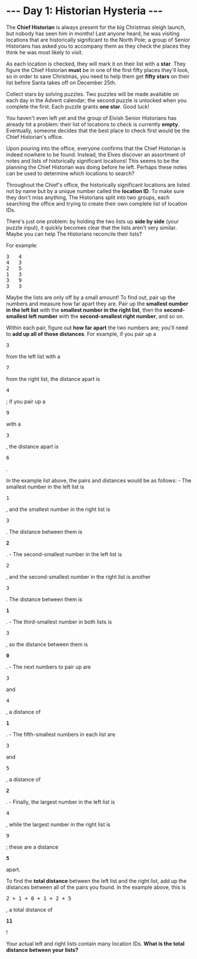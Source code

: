 # --- Day 1: Historian Hysteria ---

The <b>Chief Historian</b> is always present for the big Christmas sleigh launch, but nobody has seen him in months! Last anyone heard, he was visiting locations that are historically significant to the North Pole; a group of Senior Historians has asked you to accompany them as they check the places they think he was most likely to visit.

As each location is checked, they will mark it on their list with a <b>star</b>. They figure the Chief Historian <b>must</b> be in one of the first fifty places they'll look, so in order to save Christmas, you need to help them get <b>fifty stars</b> on their list before Santa takes off on December 25th.

Collect stars by solving puzzles.  Two puzzles will be made available on each day in the Advent calendar; the second puzzle is unlocked when you complete the first.  Each puzzle grants <b>one star</b>. Good luck!

You haven't even left yet and the group of Elvish Senior Historians has already hit a problem: their list of locations to check is currently <b>empty</b>. Eventually, someone decides that the best place to check first would be the Chief Historian's office.

Upon pouring into the office, everyone confirms that the Chief Historian is indeed nowhere to be found. Instead, the Elves discover an assortment of notes and lists of historically significant locations! This seems to be the planning the Chief Historian was doing before he left. Perhaps these notes can be used to determine which locations to search?

Throughout the Chief's office, the historically significant locations are listed not by name but by a unique number called the <b>location ID</b>. To make sure they don't miss anything, The Historians split into two groups, each searching the office and trying to create their own complete list of location IDs.

There's just one problem: by holding the two lists up <b>side by side</b> (your puzzle input), it quickly becomes clear that the lists aren't very similar. Maybe you can help The Historians reconcile their lists?

For example:
<pre>3   4
4   3
2   5
1   3
3   9
3   3
</pre>

Maybe the lists are only off by a small amount! To find out, pair up the numbers and measure how far apart they are. Pair up the <b>smallest number in the left list</b> with the <b>smallest number in the right list</b>, then the <b>second-smallest left number</b> with the <b>second-smallest right number</b>, and so on.

Within each pair, figure out <b>how far apart</b> the two numbers are; you'll need to <b>add up all of those distances</b>. For example, if you pair up a <pre>3</pre> from the left list with a <pre>7</pre> from the right list, the distance apart is <pre>4</pre>; if you pair up a <pre>9</pre> with a <pre>3</pre>, the distance apart is <pre>6</pre>.

In the example list above, the pairs and distances would be as follows:
    - The smallest number in the left list is <pre>1</pre>, and the smallest number in the right list is <pre>3</pre>. The distance between them is <pre><b>2</b></pre>.
    - The second-smallest number in the left list is <pre>2</pre>, and the second-smallest number in the right list is another <pre>3</pre>. The distance between them is <pre><b>1</b></pre>.
    - The third-smallest number in both lists is <pre>3</pre>, so the distance between them is <pre><b>0</b></pre>.
    - The next numbers to pair up are <pre>3</pre> and <pre>4</pre>, a distance of <pre><b>1</b></pre>.
    - The fifth-smallest numbers in each list are <pre>3</pre> and <pre>5</pre>, a distance of <pre><b>2</b></pre>.
    - Finally, the largest number in the left list is <pre>4</pre>, while the largest number in the right list is <pre>9</pre>; these are a distance <pre><b>5</b></pre> apart.

To find the <b>total distance</b> between the left list and the right list, add up the distances between all of the pairs you found. In the example above, this is <pre>2 + 1 + 0 + 1 + 2 + 5</pre>, a total distance of <pre><b>11</b></pre>!

Your actual left and right lists contain many location IDs. <b>What is the total distance between your lists?</b>
